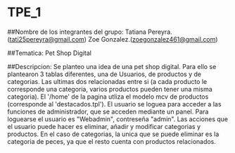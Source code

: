 # TPE_1
##Nombre de los integrantes del grupo:
Tatiana Pereyra.(tati25pereyra@gmail.com)
Zoe Gonzalez.(zoegonzalez461@gmail.com)

##Tematica:
Pet Shop Digital

##Descripcion:
Se planteo una idea de una pet shop digital. 
Para ello se plantearon 3 tablas diferentes, una de Usuarios, de productos y de categorias. Las ultimas dos relacionadas entre si (a cada producto le corresponde una categoria, varios productos pueden tener una misma categoria).
El '/home' de la pagina utliza el modelo mcv de productos (corresponde al 'destacados.tpl').
El usuario se loguea para acceder a las funciones de administrador, que se acceden mediante un panel. Para loguearse el usuario es "Webadmin", contreseña "admin".
Las acciones que el usuario puede hacer es eliminar, añadir y modificar categorias y productos. En el caso de categorias, la unica que se puede eliminar es la categoria de peces, ya que el resto cuenta con productos relacionados.

